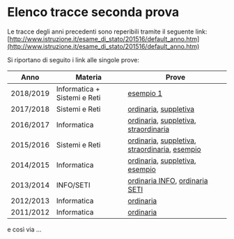 # Elenco tracce seconda prova
Le tracce degli anni precedenti sono reperibili tramite il seguente link:  
[http://www.istruzione.it/esame_di_stato/201516/default_anno.htm](http://www.istruzione.it/esame_di_stato/201516/default_anno.htm)

Si riportano di seguito i link alle singole prove:

| Anno | Materia | Prove |
| :-: | --- | --- |
| 2018/2019 | Informatica + Sistemi e Reti | [esempio 1](http://www.istruzione.it/esame_di_stato/esempi/201819/Istituti%20tecnici/Pdf/ITIA-Esempio1.pdf) |
| 2017/2018 | Sistemi e Reti | [ordinaria](http://www.istruzione.it/esame_di_stato/201718/Istituti%20tecnici/Ordinaria/ITIA_ORD18.pdf), [suppletiva](http://www.istruzione.it/esame_di_stato/201718/Istituti%20tecnici/Suppletiva/ITIA_SUP18.pdf) |
| 2016/2017 | Informatica | [ordinaria](http://www.istruzione.it/esame_di_stato/201617/Istituti%20tecnici/Ordinaria/I044_ORD17.pdf), [suppletiva](http://www.istruzione.it/esame_di_stato/201617/Istituti%20tecnici/Suppletiva/I044_SUP17.pdf), [straordinaria](http://www.istruzione.it/esame_di_stato/201617/Istituti%20tecnici/Straordinaria/I044_STR17.pdf) |
| 2015/2016 | Sistemi e Reti | [ordinaria](http://www.istruzione.it/esame_di_stato/201516/Istituti%20tecnici/Ordinaria/M047_ORD16.pdf), [suppletiva](http://www.istruzione.it/esame_di_stato/201516/Istituti%20tecnici/Suppletiva/M047_SUP16.pdf), [straordinaria](http://www.istruzione.it/esame_di_stato/201516/Istituti%20tecnici/Straordinaria/M047_STR16.pdf), [esempio](http://www.istruzione.it/esame_di_stato/201516/Istituti%20tecnici/Esempio%20di%20prova/M047_SIM16.zip) |
| 2014/2015 | Informatica | [ordinaria](http://www.istruzione.it/esame_di_stato/201415/Istituti%20tecnici/Ordinaria/M963_ORD.pdf), [suppletiva](http://www.istruzione.it/esame_di_stato/201415/Istituti%20tecnici/Suppletiva/M963_SUP.pdf), [esempio](http://www.istruzione.it/esame_di_stato/201415/Istituti%20tecnici/Esempio%20di%20prova/M963_SIM.pdf) |
| 2013/2014 | INFO/SETI | [ordinaria INFO](http://www.istruzione.it/esame_di_stato/Secondo_Ciclo/tracce_prove_scritte/2014/allegati/M070.pdf), [ordinaria SETI](http://www.istruzione.it/esame_di_stato/Secondo_Ciclo/tracce_prove_scritte/2014/allegati/YABC.pdf) |
| 2012/2013 | Informatica | [ordinaria](http://www.istruzione.it/esame_di_stato/Secondo_Ciclo/tracce_prove_scritte/2013/allegati/M070.pdf) |
| 2011/2012 | Informatica | [ordinaria](http://www.istruzione.it/esame_di_stato/Secondo_Ciclo/tracce_prove_scritte/2012/M070.pdf) |

e così via ...

